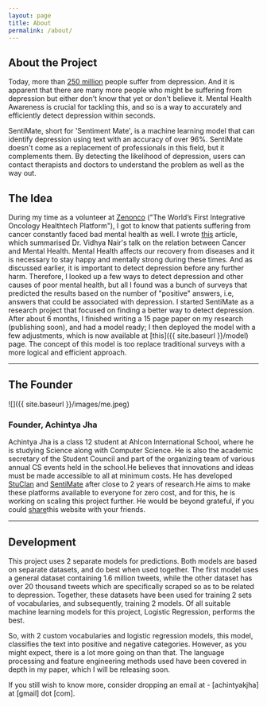 ```yaml
---
layout: page
title: About
permalink: /about/
---
```


## About the Project

Today, more than [250 million](https://www.who.int/news-room/fact-sheets/detail/depression#:~:text=Depression%20is%20a%20common%20mental,overall%20global%20burden%20of%20disease.)
people suffer from depression. And it is apparent that there are many more people who might be suffering from depression but either don't know that yet or don't believe it. Mental Health Awareness is crucial for tackling this, and so is a way to accurately and efficiently detect depression within seconds.

SentiMate, short for 'Sentiment Mate', is a machine learning model that can identify depression using text with an accuracy of over 96%. SentiMate doesn't come as a replacement of professionals in this field, but it complements them. By detecting the likelihood of depression, users can contact therapists and doctors to understand the problem as well as the
way out.

## The Idea

During my time as a volunteer at [Zenonco](https://zenonco.io) ("The World’s First Integrative Oncology Healthtech Platform"), I got to know that patients suffering from cancer constantly faced bad mental health as well. I wrote [this](https://zenonco.io/healing-circle-talks-with-dr-vidhya-nair) article, which summarised Dr. Vidhya Nair's talk on the relation between Cancer and Mental Health. Mental Health affects our recovery from diseases and it is necessary to stay happy and mentally strong during
these times. And as discussed earlier, it is important to detect depression before any further harm. Therefore, I looked up a few ways to detect depression and other causes of poor mental health, but all I found was a bunch of surveys that predicted the results based on the number of "positive" answers, i.e, answers that could be associated with depression. I started SentiMate as a research project that focused on finding a better way to detect depression. After about 6 months, I finished writing a 15 page paper on my research (publishing soon), and had a model ready; I then deployed the model with a few adjustments, which is now available at [this]({{ site.baseurl }}/model) page. The concept of this model is too replace traditional surveys with a more logical and efficient approach.

---

## The Founder

![]({{ site.baseurl }}/images/me.jpeg)

### Founder, Achintya Jha

Achintya Jha is a class 12 student at Ahlcon International School, where he is studying Science along with Computer Science. He is also the academic secretary of the Student Council and part of the organizing team of various annual CS events held in the school.He believes that innovations and ideas must be made accessible to all at minimum costs. He has developed [StuClan](https://stuclan.ml) and [SentiMate](https://sentimate.herokuapp.com/) after close to 2 years of research.He aims to make these platforms available to everyone for zero cost, and for this, he is working on scaling this project further. He would be beyond grateful, if you could [share](https://twitter.com/intent/tweet?original_referer=https%3A%2F%2Fsentimate.herokuapp.com%2F&ref_src=twsrc%5Etfw%7Ctwcamp%5Ebuttonembed%7Ctwterm%5Eshare%7Ctwgr%5E&text=Guys%20have%20a%20look%20at%20SentiMate!!%20It%20can%20detect%20depression%20using%20text!!&url=https%3A%2F%2Fsentimate.herokuapp.com&via=achintyajha05)this website with your friends.

---

## Development

This project uses 2 separate models for predictions. Both models are based on separate datasets, and do best when used together. The first model uses a general dataset containing 1.6 million tweets, while the other dataset has over 20 thousand tweets which are specifically scraped so as to be related to depression. Together, these datasets have been used for training 2 sets of vocabularies, and subsequently, training 2 models. Of all suitable machine learning models for this project, Logistic Regression, performs the best.


So, with 2 custom vocabularies and logistic regression models, this model, classifies the text into positive and negative categories.
However, as you might expect, there is a lot more going on than that. The language processing and feature engineering methods used have been
covered in depth in my paper, which I will be releasing soon.


If you still wish to know more, consider dropping an email at -
[achintyakjha] at [gmail] dot [com].